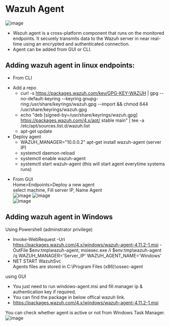 # Wazuh Agent  
![image](https://github.com/user-attachments/assets/737d2f6b-793d-4d24-927e-d34a52bb7a62)  

* Wazuh agent is a cross-platform component that runs on the monitored endpoints. It securely transmits data to the Wazuh server in near real-time using an encrypted and authenticated connection.  
* Agent can be added from GUI or CLI.  

## Adding wazuh agent in linux endpoints:  
* From CLI  
- Add a repo  
  - curl -s https://packages.wazuh.com/key/GPG-KEY-WAZUH | gpg --no-default-keyring --keyring gnupg-ring:/usr/share/keyrings/wazuh.gpg --import && chmod 644 /usr/share/keyrings/wazuh.gpg  
  - echo "deb [signed-by=/usr/share/keyrings/wazuh.gpg] https://packages.wazuh.com/4.x/apt/ stable main" | tee -a /etc/apt/sources.list.d/wazuh.list  
  - apt-get update  
- Deploy agent  
  - WAZUH_MANAGER="10.0.0.2" apt-get install wazuh-agent  (server IP)
  - systemctl daemon-reload  
  - systemctl enable wazuh-agent
  - systemctl start wazuh-agent (this will start agent everytime systems runs)

* From GUI  
  Home>Endpoints>Deploy a new agent  
  select machine, Fill server IP, Name Agent  
![image](https://github.com/user-attachments/assets/8566094f-806e-45b0-8367-3e3a3adbb960)
![image](https://github.com/user-attachments/assets/28c2a74c-10c4-4702-85d1-4bf1d8cb7358)  
![image](https://github.com/user-attachments/assets/7bab303e-30e0-4f93-a190-a44d1f0595a2)

## Adding wazuh agent in Windows   
Using Powershell (adminstrator privilege)  
* Invoke-WebRequest -Uri https://packages.wazuh.com/4.x/windows/wazuh-agent-4.11.2-1.msi -OutFile $env:tmp\wazuh-agent; msiexec.exe /i $env:tmp\wazuh-agent /q WAZUH_MANAGER='Server_IP' WAZUH_AGENT_NAME='Windows'   
*  NET START WazuhSvc    
Agents files are stored in C:\Program Files (x86)\ossec-agent   

using GUI
- You just need to run windows-agent.msi and fill manager ip & authentication key if required.  
- You can find the package in below offical wazuh link.  
- https://packages.wazuh.com/4.x/windows/wazuh-agent-4.11.2-1.msi  

You can check whether agent is active or not from Windows Task Manager.  
![image](https://github.com/user-attachments/assets/6963b08e-8b61-4cc0-a9e7-4659f42e0b78)  


 


